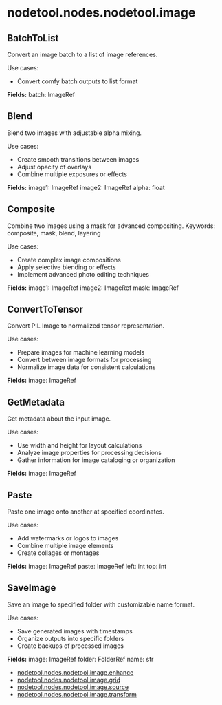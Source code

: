 # nodetool.nodes.nodetool.image

## BatchToList

Convert an image batch to a list of image references.

Use cases:
- Convert comfy batch outputs to list format

**Fields:**
batch: ImageRef

## Blend

Blend two images with adjustable alpha mixing.

Use cases:
- Create smooth transitions between images
- Adjust opacity of overlays
- Combine multiple exposures or effects

**Fields:**
image1: ImageRef
image2: ImageRef
alpha: float

## Composite

Combine two images using a mask for advanced compositing.
Keywords: composite, mask, blend, layering

Use cases:
- Create complex image compositions
- Apply selective blending or effects
- Implement advanced photo editing techniques

**Fields:**
image1: ImageRef
image2: ImageRef
mask: ImageRef

## ConvertToTensor

Convert PIL Image to normalized tensor representation.

Use cases:
- Prepare images for machine learning models
- Convert between image formats for processing
- Normalize image data for consistent calculations

**Fields:**
image: ImageRef

## GetMetadata

Get metadata about the input image.

Use cases:
- Use width and height for layout calculations
- Analyze image properties for processing decisions
- Gather information for image cataloging or organization

**Fields:**
image: ImageRef

## Paste

Paste one image onto another at specified coordinates.

Use cases:
- Add watermarks or logos to images
- Combine multiple image elements
- Create collages or montages

**Fields:**
image: ImageRef
paste: ImageRef
left: int
top: int

## SaveImage

Save an image to specified folder with customizable name format.

Use cases:
- Save generated images with timestamps
- Organize outputs into specific folders
- Create backups of processed images

**Fields:**
image: ImageRef
folder: FolderRef
name: str

- [nodetool.nodes.nodetool.image.enhance](image/enhance.md)
- [nodetool.nodes.nodetool.image.grid](image/grid.md)
- [nodetool.nodes.nodetool.image.source](image/source.md)
- [nodetool.nodes.nodetool.image.transform](image/transform.md)
